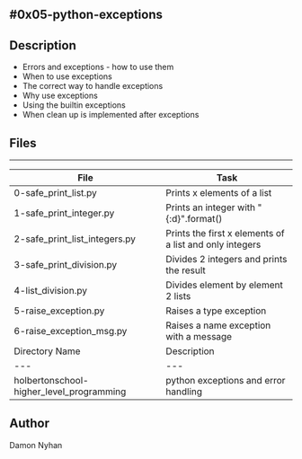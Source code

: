 #0x05-python-exceptions
---
## Description
* Errors and exceptions - how to use them
* When to use exceptions
* The correct way to handle exceptions
* Why use exceptions
* Using the builtin exceptions
* When clean up is implemented after exceptions
## Files
---
File|Task
---|---
0-safe_print_list.py | Prints x elements of a list
1-safe_print_integer.py | Prints an integer with "{:d}".format()
2-safe_print_list_integers.py | Prints the first x elements of a list and only integers
3-safe_print_division.py | Divides 2 integers and prints the result
4-list_division.py | Divides element by element 2 lists
5-raise_exception.py | Raises a type exception
6-raise_exception_msg.py | Raises a name exception with a message
Directory Name | Description
---|---
holbertonschool-higher_level_programming | python exceptions and error handling
## Author
Damon Nyhan